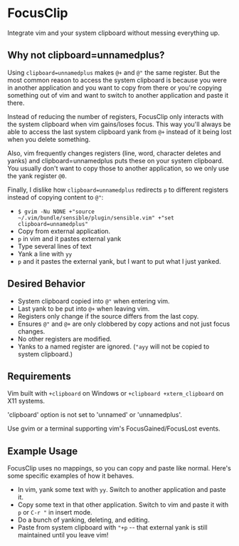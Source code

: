 # FocusClip

Integrate vim and your system clipboard without messing everything up.

## Why not clipboard=unnamedplus?
Using `clipboard=unnamedplus` makes `@+` and `@"` the same register. But the most
common reason to access the system clipboard is because you were in another
application and you want to copy from there or you're copying something out of
vim and want to switch to another application and paste it there.

Instead of reducing the number of registers, FocusClip only interacts with the
system clipboard when vim gains/loses focus. This way you'll always be able to
access the last system clipboard yank from `@+` instead of it being lost when
you delete something.

Also, vim frequently changes registers (line, word, character deletes and
yanks) and clipboard=unnamedplus puts these on your system clipboard. You usually
don't want to copy those to another application, so we only use the yank
register `@0`.

Finally, I dislike how `clipboard=unnamedplus` redirects `p` to different registers instead of copying content to `@"`:

* `$ gvim -Nu NONE +"source ~/.vim/bundle/sensible/plugin/sensible.vim" +"set clipboard=unnamedplus"`
* Copy from external application.
* `p` in vim and it pastes external yank
* Type several lines of text
* Yank a line with `yy`
* `p` and it pastes the external yank, but I want to put what I just yanked.


## Desired Behavior

* System clipboard copied into `@"` when entering vim.
* Last yank to be put into `@+` when leaving vim.
* Registers only change if the source differs from the last copy.
 * Ensures `@"` and `@+` are only clobbered by copy actions and not just focus changes.
* No other registers are modified.
* Yanks to a named register are ignored. (`"ayy` will not be copied to system clipboard.)


## Requirements

Vim built with `+clipboard` on Windows or `+clipboard +xterm_clipboard` on X11 systems.

'clipboard' option is not set to 'unnamed' or 'unnamedplus'.

Use gvim or a terminal supporting vim's FocusGained/FocusLost events.


## Example Usage

FocusClip uses no mappings, so you can copy and paste like normal. Here's some specific examples of how it behaves.

* In vim, yank some text with `yy`. Switch to another application and paste it.
* Copy some text in that other application. Switch to vim and paste it with `p` or `C-r "` in insert mode.
* Do a bunch of yanking, deleting, and editing.
* Paste from system clipboard with `"+p` -- that external yank is still maintained until you leave vim!

